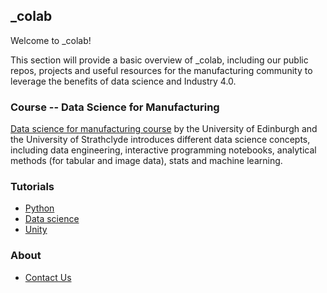 ## _colab
Welcome to _colab!

This section will provide a basic overview of _colab, including our public repos, projects and useful resources for the manufacturing community to leverage the benefits of data science and Industry 4.0.

### Course -- Data Science for Manufacturing
[Data science for manufacturing course](https://dsmanufacturing.github.io/) by the University of Edinburgh and the University of Strathclyde introduces different data science concepts, including data engineering, interactive programming notebooks, analytical methods (for tabular and image data), stats and machine learning.

### Tutorials

- [Python](https://github.com/nmis-group/colab/tree/main/tutorials/python)
- [Data science](https://github.com/nmis-group/colab/tree/main/tutorials/data-science)
- [Unity](https://github.com/nmis-group/colab/tree/main/tutorials/unity)

### About
- [Contact Us](https://github.com/nmis-group/colab/tree/main/about/contact-us.html)